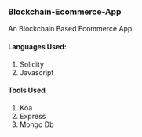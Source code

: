 ### Blockchain-Ecommerce-App ###
An Blockchain Based Ecommerce App.

#### Languages Used: ####

1. Solidity
2. Javascript

#### Tools Used ####

1. Koa
2. Express
3. Mongo Db



